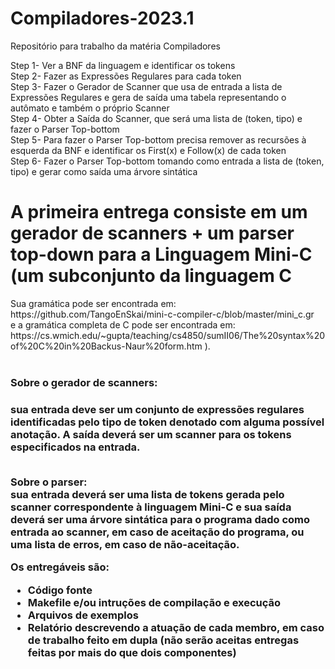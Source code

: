 # Compiladores-2023.1
Repositório para trabalho da matéria Compiladores

Step 1- Ver a BNF da linguagem e identificar os tokens<br>
Step 2- Fazer as Expressões Regulares para cada token<br>
Step 3- Fazer o Gerador de Scanner que usa de entrada a lista de Expressões Regulares
  e gera de saída uma tabela representando o autômato e também o próprio Scanner<br>
Step 4- Obter a Saída do Scanner, que será uma lista de (token, tipo) e fazer o Parser Top-bottom<br>
Step 5- Para fazer o Parser Top-bottom precisa remover as recursões à esquerda da BNF
  e identificar os First(x) e Follow(x) de cada token<br>
Step 6- Fazer o Parser Top-bottom tomando como entrada a lista de (token, tipo)
  e gerar como saída uma árvore sintática<br>

<h1> A primeira entrega consiste em um gerador de scanners + um parser top-down para a Linguagem Mini-C (um subconjunto da linguagem C</h1>
Sua gramática pode ser encontrada em:<br>
https://github.com/TangoEnSkai/mini-c-compiler-c/blob/master/mini_c.gr<br>
e a gramática completa de C pode ser encontrada em:<br>
https://cs.wmich.edu/~gupta/teaching/cs4850/sumII06/The%20syntax%20of%20C%20in%20Backus-Naur%20form.htm ).<br><br>

<h3>Sobre o gerador de scanners:<h3> sua entrada deve ser um conjunto de expressões regulares identificadas pelo tipo de token denotado com alguma possível anotação. A saída deverá ser um scanner para os tokens especificados na entrada.

<br>Sobre o parser:<br> sua entrada deverá ser uma lista de tokens gerada pelo scanner correspondente à linguagem Mini-C e sua saída deverá ser uma árvore sintática para o programa dado como entrada ao scanner, em caso de aceitação do programa, ou uma lista de erros, em caso de não-aceitação.

Os entregáveis são:
- Código fonte
- Makefile e/ou intruções de compilação e execução
- Arquivos de exemplos
- Relatório descrevendo a atuação de cada membro, em caso de trabalho feito em dupla (não serão aceitas entregas feitas por mais do que dois componentes)
